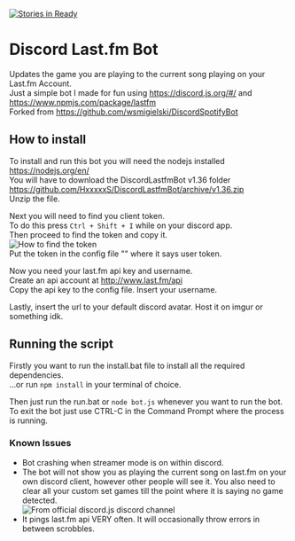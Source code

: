 [![Stories in Ready](https://badge.waffle.io/HxxxxxS/DiscordLastfmBot.png?label=ready&title=Ready)](https://waffle.io/HxxxxxS/DiscordLastfmBot)
# Discord Last.fm Bot
Updates the game you are playing to the current song playing on your Last.fm Account.  
Just a simple bot I made for fun using https://discord.js.org/#/ and https://www.npmjs.com/package/lastfm  
Forked from https://github.com/wsmigielski/DiscordSpotifyBot
## How to install
To install and run this bot you will need the nodejs installed https://nodejs.org/en/  
You will have to download the DiscordLastfmBot v1.36 folder https://github.com/HxxxxxS/DiscordLastfmBot/archive/v1.36.zip  
Unzip the file.  

Next you will need to find you client token.  
To do this press `Ctrl + Shift + I` while on your discord app.  
Then proceed to find the token and copy it.  
![How to find the token](https://cloud.githubusercontent.com/assets/9850907/23435366/401bf38e-fdff-11e6-872c-127119a2a3d1.png)  
Put the token in the config file "" where it says user token.  

Now you need your last.fm api key and username.  
Create an api account at http://www.last.fm/api  
Copy the api key to the config file. Insert your username.  

Lastly, insert the url to your default discord avatar. Host it on imgur or something idk.  

## Running the script
Firstly you want to run the install.bat file to install all the required dependencies.  
...or run `npm install` in your terminal of choice.  

Then just run the run.bat or `node bot.js` whenever you want to run the bot.  
To exit the bot just use CTRL-C in the Command Prompt where the process is running.  

### Known Issues
* Bot crashing when streamer mode is on within discord.  
* The bot will not show you as playing the current song on last.fm on your own discord client, however other people will see it. You also need to clear all your custom set games till the point where it is saying no game detected.  
![From official discord.js discord channel](https://i.imgur.com/VSu1JEd.png)
* It pings last.fm api VERY often. It will occasionally throw errors in between scrobbles.

